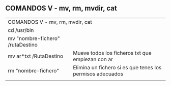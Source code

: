 ## COMANDOS V - mv, rm, mvdir, cat


<table>
    <tr>
        <td colspan="2">COMANDOS V - mv, rm, mvdir, cat</td>
    </tr>
    <tr>
        <td colspan="2">cd /usr/bin</td>
    </tr>
    <tr>
        <td>mv "nombre-fichero" /rutaDestino</td>
        <td></td>
    </tr>
    <tr>
        <td>mv ar*txt /RutaDestino</td>
        <td>Mueve todos los ficheros txt que empiezan con ar</td>
    </tr>
    <tr>
        <td>rm "nombre-fichero"</td>
        <td>Elimina un fichero si es que tenes los permisos adecuados</td>
    </tr>
    <tr>
        <td></td>
        <td></td>
    </tr>
</table>